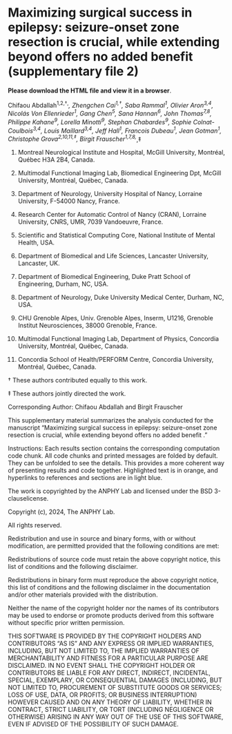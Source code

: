 # Maximizing surgical success in epilepsy: seizure-onset zone resection is crucial, while extending beyond offers no added benefit (supplementary file 2)

**Please download the HTML file and view it in a browser**. 

Chifaou Abdallah<sup>1,2,†,*</sup>, Zhengchen Cai<sup>1,†</sup>, Saba Rammal<sup>1</sup>, Olivier Aron<sup>3,4</sup>, Nicolás Von Ellenrieder<sup>1</sup>, Gang Chen<sup>5</sup>, Sana Hannan<sup>6</sup>, John Thomas<sup>7,8</sup>, Philippe Kahane<sup>9</sup>, Lorella Minotti<sup>9</sup>, Stephan Chabardes<sup>9</sup>, Sophie Colnat-Coulbois<sup>3,4</sup>, Louis Maillard<sup>3,4</sup>, Jeff Hall<sup>1</sup>, Francois Dubeau<sup>1</sup>, Jean Gotman<sup>1</sup>, Christophe Grova<sup>2,10,11,‡</sup>, Birgit Frauscher<sup>1,7,8,*,‡</sup>

1. Montreal Neurological Institute and Hospital, McGill University, Montréal, Québec H3A 2B4, Canada.

2. Multimodal Functional Imaging Lab, Biomedical Engineering Dpt, McGill University, Montréal, Québec, Canada.

3. Department of Neurology, University Hospital of Nancy, Lorraine University, F-54000 Nancy, France.

4. Research Center for Automatic Control of Nancy (CRAN), Lorraine University, CNRS, UMR, 7039 Vandoeuvre, France.

5. Scientific and Statistical Computing Core, National Institute of Mental Health, USA.

6. Department of Biomedical and Life Sciences, Lancaster University, Lancaster, UK.

7. Department of Biomedical Engineering, Duke Pratt School of Engineering, Durham, NC, USA.

8. Department of Neurology, Duke University Medical Center, Durham, NC, USA.

9. CHU Grenoble Alpes, Univ. Grenoble Alpes, Inserm, U1216, Grenoble Institut Neurosciences, 38000 Grenoble, France.

10. Multimodal Functional Imaging Lab, Department of Physics, Concordia University, Montréal, Québec, Canada.

11. Concordia School of Health/PERFORM Centre, Concordia University, Montréal, Québec, Canada.

† These authors contributed equally to this work.

‡ These authors jointly directed the work.

Corresponding Author: Chifaou Abdallah and Birgit Frauscher 

This supplementary material summarizes the analysis conducted for the manuscript “Maximizing surgical success in epilepsy: seizure-onset zone resection is crucial, while extending beyond offers no added benefit .” 

Instructions: Each results section contains the corresponding computation code chunk. All code chunks and printed messages are folded by default. They can be unfolded to see the details. This provides a more coherent way of presenting results and code together. Highlighted text is in orange, and hyperlinks to references and sections are in light blue.

The work is copyrighted by the ANPHY Lab and licensed under the BSD 3-clauselicense.

Copyright (c), 2024, The ANPHY Lab.

All rights reserved.

Redistribution and use in source and binary forms, with or without modification, are permitted provided that the following conditions are met:

Redistributions of source code must retain the above copyright notice, this list of conditions and the following disclaimer.

Redistributions in binary form must reproduce the above copyright notice, this list of conditions and the following disclaimer in the documentation and/or other materials provided with the distribution.

Neither the name of the copyright holder nor the names of its contributors may be used to endorse or promote products derived from this software without specific prior written permission.

THIS SOFTWARE IS PROVIDED BY THE COPYRIGHT HOLDERS AND CONTRIBUTORS “AS IS” AND ANY EXPRESS OR IMPLIED WARRANTIES, INCLUDING, BUT NOT LIMITED TO, THE IMPLIED WARRANTIES OF MERCHANTABILITY AND FITNESS FOR A PARTICULAR PURPOSE ARE DISCLAIMED. IN NO EVENT SHALL THE COPYRIGHT HOLDER OR CONTRIBUTORS BE LIABLE FOR ANY DIRECT, INDIRECT, INCIDENTAL, SPECIAL, EXEMPLARY, OR CONSEQUENTIAL DAMAGES (INCLUDING, BUT NOT LIMITED TO, PROCUREMENT OF SUBSTITUTE GOODS OR SERVICES; LOSS OF USE, DATA, OR PROFITS; OR BUSINESS INTERRUPTION) HOWEVER CAUSED AND ON ANY THEORY OF LIABILITY, WHETHER IN CONTRACT, STRICT LIABILITY, OR TORT (INCLUDING NEGLIGENCE OR OTHERWISE) ARISING IN ANY WAY OUT OF THE USE OF THIS SOFTWARE, EVEN IF ADVISED OF THE POSSIBILITY OF SUCH DAMAGE.
